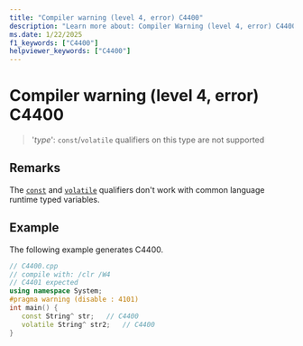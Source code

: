 ```yaml
---
title: "Compiler warning (level 4, error) C4400"
description: "Learn more about: Compiler Warning (level 4, error) C4400"
ms.date: 1/22/2025
f1_keywords: ["C4400"]
helpviewer_keywords: ["C4400"]
---
```

# Compiler warning (level 4, error) C4400

> '*type*': `const`/`volatile` qualifiers on this type are not supported

## Remarks

The [`const`](../../cpp/const-cpp.md) and [`volatile`](../../cpp/volatile-cpp.md) qualifiers don't work with common language runtime typed variables.

## Example

The following example generates C4400.

```cpp
// C4400.cpp
// compile with: /clr /W4
// C4401 expected
using namespace System;
#pragma warning (disable : 4101)
int main() {
   const String^ str;   // C4400
   volatile String^ str2;   // C4400
}
```
